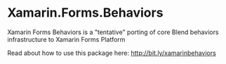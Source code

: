 Xamarin.Forms.Behaviors
=======================

Xamarin Forms Behaviors is a "tentative" porting of core Blend behaviors infrastructure to Xamarin Forms Platform

Read about how to use this package here: http://bit.ly/xamarinbehaviors
